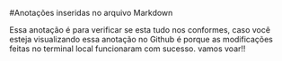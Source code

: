 #Anotações inseridas no arquivo Markdown

Essa anotação é para verificar se esta tudo nos conformes, caso você esteja visualizando essa anotação no Github
é porque as modificações feitas no terminal local funcionaram com sucesso.
vamos voar!! 